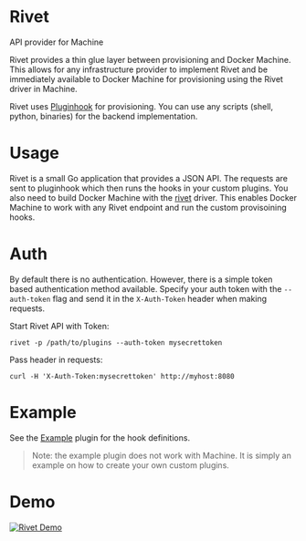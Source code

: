 # Rivet
API provider for Machine

Rivet provides a thin glue layer between provisioning and Docker Machine.  This
allows for any infrastructure provider to implement Rivet and be immediately
available to Docker Machine for provisioning using the Rivet driver in Machine.

Rivet uses [Pluginhook](https://github.com/progrium/pluginhook) for
provisioning.  You can use any scripts (shell, python, binaries) for the backend
implementation.

# Usage
Rivet is a small Go application that provides a JSON API.  The requests are
sent to pluginhook which then runs the hooks in your custom plugins.  You also
need to build Docker Machine with the
[rivet](https://github.com/ehazlett/machine/tree/driver-rivet) driver.  This
enables Docker Machine to work with any Rivet endpoint and run the custom
provisoining hooks.

# Auth
By default there is no authentication.  However, there is a simple token based
authentication method available.  Specify your auth token with the `--auth-token` flag
and send it in the `X-Auth-Token` header when making requests.

Start Rivet API with Token:

```shell
rivet -p /path/to/plugins --auth-token mysecrettoken
```

Pass header in requests:

```shell
curl -H 'X-Auth-Token:mysecrettoken' http://myhost:8080
```

# Example
See the [Example](https://github.com/ehazlett/rivet/tree/master/rivet/hooks)
plugin for the hook definitions.

> Note: the example plugin does not work with Machine.  It is simply an example
on how to create your own custom plugins.

# Demo
[![Rivet Demo](http://img.youtube.com/vi/kDqW1wEMRw4/0.jpg)](http://www.youtube.com/watch?v=kDqW1wEMRw4)
